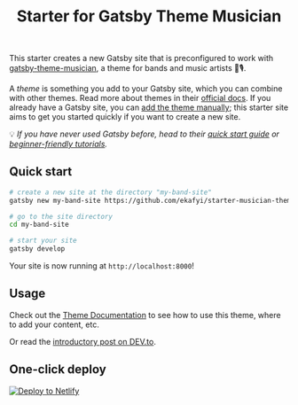 <h1 align="center">
  Starter for Gatsby Theme Musician
</h1>

<p>&nbsp;</p>

This starter creates a new Gatsby site that is preconfigured to work with [gatsby-theme-musician](https://github.com/ekafyi/gatsby-theme-musician/), a theme for bands and music artists 🎸🎙. 

A *theme* is something you add to your Gatsby site, which you can combine with other themes. Read more about themes in their [official docs](https://www.gatsbyjs.org/docs/themes/what-are-gatsby-themes/). If you already have a Gatsby site, you can [add the theme manually](https://github.com/ekafyi/gatsby-theme-musician#option-b-manually-add-to-your-existing-site); this starter site aims to get you started quickly if you want to create a new site.

💡 _If you have never used Gatsby before, head to their [quick start guide](https://www.gatsbyjs.org/docs/quick-start/) or [beginner-friendly tutorials](https://www.gatsbyjs.org/tutorial/)._

## Quick start

```sh
# create a new site at the directory "my-band-site"
gatsby new my-band-site https://github.com/ekafyi/starter-musician-theme

# go to the site directory
cd my-band-site

# start your site
gatsby develop
```

Your site is now running at `http://localhost:8000`!

## Usage

Check out the [Theme Documentation](https://github.com/ekafyi/gatsby-theme-musician/tree/master/docs) to see how to use this theme, where to add your content, etc.

Or read the [introductory post on DEV.to](https://dev.to/ekafyi/make-a-landing-page-for-your-band-in-30-minutes-with-gatsby-theme-musician-2227).

## One-click deploy

[![Deploy to Netlify](https://www.netlify.com/img/deploy/button.svg)](https://app.netlify.com/start/deploy?repository=https://github.com/ekafyi/starter-musician-theme)
